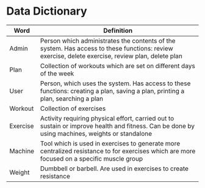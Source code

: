 # Data Dictionary

| Word     | Definition                                                                                                                                       |
|----------|--------------------------------------------------------------------------------------------------------------------------------------------------|
| Admin    | Person which administrates the contents of the system. Has access to these functions: review exercise, delete exercise, review plan, delete plan |
| Plan     | Collection of workouts which are set on different days of the week                                                                               |
| User     | Person, which uses the system. Has access to these functions: creating a plan, saving a plan, printing a plan, searching a plan                  |
| Workout  | Collection of exercises                                                                                                                          |
| Exercise | Activity requiring physical effort, carried out to sustain or improve health and fitness. Can be done by using machines, weights or standalone   |
| Machine  | Tool which is used in exercises to generate more centralized resistance to for exercises which are more focused on a specific muscle group       |
| Weight   | Dumbbell or barbell. Are used in exercises to create resistance                                                                                  |
